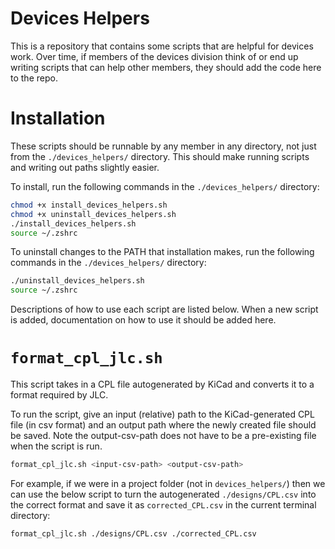 # Devices Helpers

This is a repository that contains some scripts that are helpful for devices work. Over time, if members of the devices division think of or end up writing scripts that can help other members, they should add the code here to the repo.

# Installation

These scripts should be runnable by any member in any directory, not just from the `./devices_helpers/` directory. This should make running scripts and writing out paths slightly easier. 

To install, run the following commands in the `./devices_helpers/` directory:

``` bash
chmod +x install_devices_helpers.sh
chmod +x uninstall_devices_helpers.sh
./install_devices_helpers.sh
source ~/.zshrc    
```

To uninstall changes to the PATH that installation makes, run the following commands in the `./devices_helpers/` directory:

``` bash
./uninstall_devices_helpers.sh
source ~/.zshrc    
```


Descriptions of how to use each script are listed below. When a new script is added, documentation on how to use it should be added here. 

# `format_cpl_jlc.sh`

This script takes in a CPL file autogenerated by KiCad and converts it to a format required by JLC. 

To run the script, give an input (relative) path to the KiCad-generated CPL file (in csv format) and an output path where the newly created file should be saved. Note the output-csv-path does not have to be a pre-existing file when the script is run. 

``` bash
format_cpl_jlc.sh <input-csv-path> <output-csv-path>
```

For example, if we were in a project folder (not in `devices_helpers/`) then we can use the below script to turn the autogenerated `./designs/CPL.csv` into the correct format and save it as `corrected_CPL.csv` in the current terminal directory:

``` bash
format_cpl_jlc.sh ./designs/CPL.csv ./corrected_CPL.csv
```